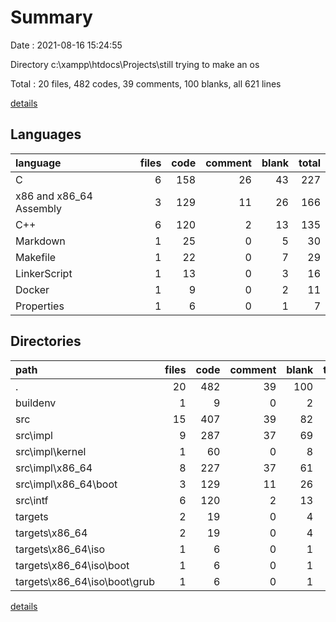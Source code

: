 # Summary

Date : 2021-08-16 15:24:55

Directory c:\xampp\htdocs\Projects\still trying to make an os

Total : 20 files,  482 codes, 39 comments, 100 blanks, all 621 lines

[details](details.md)

## Languages
| language | files | code | comment | blank | total |
| :--- | ---: | ---: | ---: | ---: | ---: |
| C | 6 | 158 | 26 | 43 | 227 |
| x86 and x86_64 Assembly | 3 | 129 | 11 | 26 | 166 |
| C++ | 6 | 120 | 2 | 13 | 135 |
| Markdown | 1 | 25 | 0 | 5 | 30 |
| Makefile | 1 | 22 | 0 | 7 | 29 |
| LinkerScript | 1 | 13 | 0 | 3 | 16 |
| Docker | 1 | 9 | 0 | 2 | 11 |
| Properties | 1 | 6 | 0 | 1 | 7 |

## Directories
| path | files | code | comment | blank | total |
| :--- | ---: | ---: | ---: | ---: | ---: |
| . | 20 | 482 | 39 | 100 | 621 |
| buildenv | 1 | 9 | 0 | 2 | 11 |
| src | 15 | 407 | 39 | 82 | 528 |
| src\impl | 9 | 287 | 37 | 69 | 393 |
| src\impl\kernel | 1 | 60 | 0 | 8 | 68 |
| src\impl\x86_64 | 8 | 227 | 37 | 61 | 325 |
| src\impl\x86_64\boot | 3 | 129 | 11 | 26 | 166 |
| src\intf | 6 | 120 | 2 | 13 | 135 |
| targets | 2 | 19 | 0 | 4 | 23 |
| targets\x86_64 | 2 | 19 | 0 | 4 | 23 |
| targets\x86_64\iso | 1 | 6 | 0 | 1 | 7 |
| targets\x86_64\iso\boot | 1 | 6 | 0 | 1 | 7 |
| targets\x86_64\iso\boot\grub | 1 | 6 | 0 | 1 | 7 |

[details](details.md)